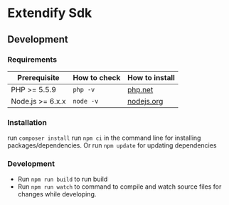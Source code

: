 # Extendify Sdk
## Development
### Requirements
|Prerequisite| How to check | How to install |
|--|--| -- |
| PHP >= 5.5.9 | ``php -v`` | [php.net](https://www.php.net/manual/en/install.php) |
|Node.js >= 6.x.x | ``node -v`` |[nodejs.org](https://nodejs.org/en/) |

### Installation
run `composer install`
run ``npm ci`` in the command line for installing packages/dependencies. Or run ``npm update`` for updating dependencies

### Development
- Run ``npm run build`` to run build
- Run ``npm run watch``  to command to compile and watch source files for changes while developing.
